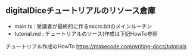 ## digitalDiceチュートリアルのリソース倉庫

* main.ts : 受講者が最終的に作るmicro:bitのメインルーチン
* tutorial.md : チュートリアルのソース(作成は下記HowTo参照

チュートリアル作成のHowTo
https://makecode.com/writing-docs/tutorials
